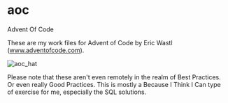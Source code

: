 # aoc
Advent Of Code

These are my work files for Advent of Code by Eric Wastl (www.adventofcode.com).

![aoc_hat](https://user-images.githubusercontent.com/1417858/206090750-b9e53e0c-7f54-4a92-9f7b-a7788c9f2c8e.jpg)

Please note that these aren't even remotely in the realm of Best Practices. Or even really Good Practices. This is mostly a Because I Think I Can type of exercise for me, especially the SQL solutions.
